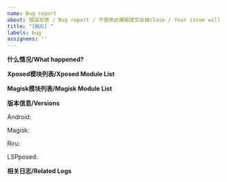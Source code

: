 ```yaml
---
name: Bug report
about: 错误反馈 / Bug report / 不使用此模板提交会被close / Your issue will be close if not following this template
title: "[BUG] "
labels: bug
assignees: ''
---
```


<!--
如果你遇到了卡开机的问题，请确保在提交错误报告之前禁用了所有无关的 Xposed 模块和 Magisk 模块
If you encountered boot loop, please make sure you have disabled all unrelated Xposed and Magisk modules before submit an issue

无论如何，请使用英文标题
In any case, the title should be in English
-->

**什么情况/What happened?**

<!--
如无法开机/模块无效等
Such as bootloop, module not loaded, etc
-->

**Xposed模块列表/Xposed Module List**


**Magisk模块列表/Magisk Module List**


**版本信息/Versions**

Android:

Magisk:

Riru:

LSPposed:

**相关日志/Related Logs**

<!--
为了帮助我们定位问题，请使用 debug 版 EdXposed 模块抓取日志
Please capture log with debug version, otherwise it won't help us locating the issue
-->
